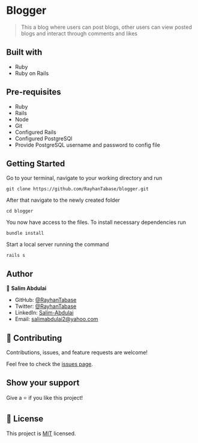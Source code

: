# Blogger
> This a blog where users can post blogs, other users can view posted blogs and interact through comments and likes

## Built with
- Ruby
- Ruby on Rails

## Pre-requisites
- Ruby
- Rails
- Node
- Git
- Configured Rails
- Configured PostgreSQl
- Provide PostgreSQL username and password to config file

## Getting Started

Go to your terminal, navigate to your working directory and run

`git clone https://github.com/RayhanTabase/blogger.git`

After that navigate to the newly created folder

`cd blogger`

You now have access to the files.
To install necessary dependencies run

 `bundle install`

Start a local server running the command

`rails s`


## Author

👤 **Salim Abdulai**

- GitHub: [@RayhanTabase](https://github.com/RayhanTabase)
- Twitter: [@RayhanTabase](https://twitter.com/@RayhanTabase)
- LinkedIn: [Salim-Abdulai](https://linkedin.com/in/salim-abdulai-5430065b)
- Email: salimabdulai2@yahoo.com

## 🤝 Contributing

Contributions, issues, and feature requests are welcome!

Feel free to check the [issues page](../../issues/).

## Show your support

Give a ⭐️ if you like this project!

## 📝 License

This project is [MIT](./MIT.md) licensed.
